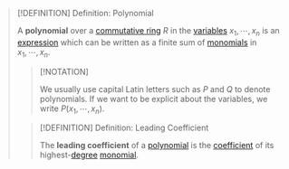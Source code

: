 >[!DEFINITION] Definition: Polynomial
>
>A **polynomial** over a [commutative ring](../Commutative%20Ring.md) $R$ in the [variables](TODO) $x_1, \cdots, x_n$ is an [expression](../../../../Logic/Formal%20Languages/Expression.md) which can be written as a finite sum of [monomials](Monomials/Monomial.md) in $x_1, \cdots, x_n$.
>
>>[!NOTATION]
>>
>>We usually use capital Latin letters such as $P$ and $Q$ to denote polynomials. If we want to be explicit about the variables, we write $P(x_1, \cdots, x_n)$.
>>
>
>>[!DEFINITION] Definition: Leading Coefficient
>>
>>The **leading coefficient** of a [polynomial](Polynomial.md) is the [coefficient](Monomials/Monomial.md#^coefficient) of its highest-[degree](Monomials/Monomial.md#^degree) [monomial](Monomials/Monomial.md).
>>
>